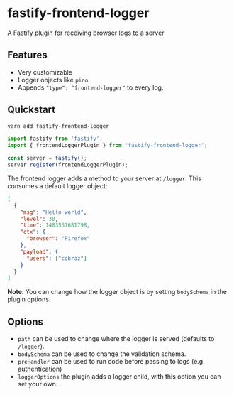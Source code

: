 # fastify-frontend-logger

A Fastify plugin for receiving browser logs to a server

## Features

- Very customizable
- Logger objects like `pino`
- Appends `"type": "frontend-logger"` to every log.

## Quickstart

```bash
yarn add fastify-frontend-logger
```

```typescript
import fastify from 'fastify';
import { frontendLoggerPlugin } from 'fastify-frontend-logger';

const server = fastify();
server.register(frontendLoggerPlugin);
```

The frontend logger adds a method to your server at `/logger`. This consumes a
default logger object:

```json
[
  {
    "msg": "Hello world",
    "level": 30,
    "time": 1483531681798,
    "ctx": {
      "browser": "Firefox"
    },
    "payload": {
      "users": ["cobraz"]
    }
  }
]
```

**Note**: You can change how the logger object is by setting `bodySchema` in the
plugin options.

## Options

- `path` can be used to change where the logger is served (defaults to
  `/logger`).
- `bodySchema` can be used to change the validation schema.
- `preHandler` can be used to run code before passing to logs (e.g.
  authentication)
- `loggerOptions` the plugin adds a logger child, with this option you can set
  your own.
